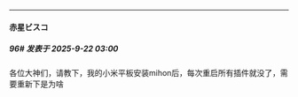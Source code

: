 ﻿
*****

####  赤星ビスコ  
##### 96#       发表于 2025-9-22 03:00

各位大神们，请教下，我的小米平板安装mihon后，每次重启所有插件就没了，需要重新下是为啥

